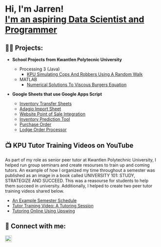 <h1>Hi, I'm Jarren! <br/><a href="https://github.com/JarrenRalf">I'm an aspiring Data Scientist and Programmer</a>

<h2>👨‍💻 Projects:</h2>

 - <b>School Projects from Kwantlen Polytecnic University</b>
   - Processing 3 (Java)
     - [KPU Simulating Cops And Robbers Using A Random Walk](https://github.com/JarrenRalf/KPU-Simulating-Cops-And-Robbers-Using-A-Random-Walk)  
   - MATLAB
     - [Numerical Solutions To Viscous Burgers Equation](https://github.com/JarrenRalf/KPU-Numerical-Solutions-To-Viscous-Burgers-Equation)


- <b>Google Sheets that use Google Apps Script</b>
  - [Inventory Transfer Sheets](https://github.com/JarrenRalf/PNT-Transfer-Sheets)
  - [Adagio Import Sheet](https://github.com/JarrenRalf/PNT-Adagio-Import)
  - [Website Point of Sale Integration](https://github.com/JarrenRalf/PNT-Packing-Slip)
  - [Inventory Prediction Tool](https://github.com/JarrenRalf/PNT-Inventory-Prediction-Tool)
  - [Purchase Order](https://github.com/JarrenRalf/PNT-Purchase-Order)
  - [Lodge Order Processor](https://github.com/JarrenRalf/PNT-Order-Processor)



<h2>📺 KPU Tutor Training Videos on YouTube</h2>

As part of my role as senior peer tutor at Kwantlen Polytechnic University, I helped run group seminars and create resourses to train up and coming tutors. An example of how I organized my time throughout a semester was published as an image in a book called UNIVERSITY 101: STUDY, STRATEGIZE AND SUCCEED. This was a reasourse for students to help them succeed in university. Additionally, I helped to create two peer tutor training videos shared below.

- [An Example Semester Schedule](https://kpu.pressbooks.pub/studystrategizesucceed/chapter/see-your-semester-at-a-glance/)
- [Tutor Training Video: A Tutoring Session](https://www.youtube.com/watch?v=HTnydDOBdBg)
- [Tutoring Online Using Upswing](https://www.youtube.com/watch?v=GXP5ov96OKs)

<h2> 🤳 Connect with me:</h2>

[<img align="left" alt="JarrenRalf | LinkedIn" width="22px" src="https://cdn.jsdelivr.net/npm/simple-icons@v3/icons/linkedin.svg" />][linkedin]


[linkedin]: https://linkedin.com/in/jarrenralf31415926

<!--
Here are some ideas to get you started:

- 🔭 I’m currently working on ...
- 🌱 I’m currently learning ...
- 👯 I’m looking to collaborate on ...
- 🤔 I’m looking for help with ...
- 💬 Ask me about ...
- 📫 How to reach me: ...
- 😄 Pronouns: ...
- ⚡ Fun fact: ...
-->
